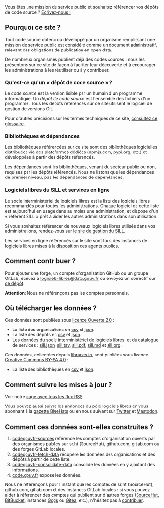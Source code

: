 <div class="fr-highlight">
  <p>Vous êtes une mission de service public et souhaitez référencer vos dépôts de code source ?  <a href="mailto:logiciels-libres@data.gouv.fr">Écrivez-nous !</a>
  </p>
</div>

## Pourquoi ce site ?

Tout code source obtenu ou développé par un organisme remplissant une mission de service public est considéré comme un document administratif, relevant des obligations de publication en open data.

De nombreux organismes publient déjà des codes sources : nous les présentons sur ce site de façon à faciliter leur découverte et à encourager les administrations à les réutiliser ou à y contribuer.

### Qu'est-ce qu'un « dépôt de code source » ?

Le *code source* est la version lisible par un humain d'un programme informatique.  Un *dépôt de code source* est l'ensemble des fichiers d'un programme.  Tous les dépôts référencés sur ce site utilisent le logiciel de gestion de versions Git.

Pour d'autres précisions sur les termes techniques de ce site, [consultez ce glossaire](https://man.sr.ht/~etalab/logiciels-libres/glossary.fr.md).

### Bibliothèques et dépendances

Les bibliothèques référencées sur ce site sont des bibliothèques logicielles distribuées via des plateformes dédiées (npmjs.com, pypi.org, etc.) et développées à partir des dépôts référencés.

Les dépendances sont les bibliothèques, venant du secteur public ou non, requises par les dépôts référencés.  Nous ne listons que les dépendances de premier niveau, pas les dépendances de dépendances.

### Logiciels libres du SILL et services en ligne

Le socle interministériel de logiciels libres est la liste des logiciels libres recommandés pour toutes les administrations.  Chaque logiciel de cette liste est aujourd'hui en usage dans au moins une administration, et dispose d'un « référent SILL » prêt à aider les autres administrations dans son utilisation.

Si vous souhaitez référencer de nouveaux logiciels libres utilisés dans vos administrations, rendez-vous sur [le site de gestion du SILL](https://sill.etalab.gouv.fr).

Les services en ligne référencés sur le site sont tous des instances de logiciels libres mises à la disposition des agents publics.


## Comment contribuer ?

Pour ajouter une forge, un compte d'organisation GitHub ou un groupe GitLab, écrivez à [logiciels-libres@data.gouv.fr](mailto:logiciels-libres@data.gouv.fr) ou envoyez un correctif sur [ce dépôt](https://git.sr.ht/~etalab/codegouvfr-sources/).

**Attention**: Nous ne référençons pas les comptes personnels.

## Où télécharger les données ?

Ces données sont publiées sous [licence Ouverte 2.0](https://spdx.org/licenses/etalab-2.0.html) :

* La liste des organisations en [csv](/data/organizations/csv/all.csv) et [json](/data/organizations/json/all.json).
* La liste des dépôts en [csv](/data/repositories/csv/all.csv) et [json](/data/repositories/json/all.json).
* Les données du socle interministériel de logiciels libres  et du catalogue de services : [sill.json](https://sill.etalab.gouv.fr/api/sill.json), [sill.tsv](/data/sill.tsv), [sill.pdf](/data/sill.pdf), [sill.md](/data/sill.md) et [sill.org](/data/sill.org).

Ces données, collectées depuis [libraries.io](https://libraries.io/terms), sont publiées sous licence [Creative Commons BY-SA 4.0](https://creativecommons.org/licenses/by-sa/4.0/) :

* La liste des bibliothèques en [csv](/data/libraries/csv/all.csv) et [json](/data/libraries/json/all.json).

## Comment suivre les mises à jour ?

Voir notre [page avec tous les flux RSS](/#/feeds).

Vous pouvez aussi suivre les annonces du pôle logiciels libres en vous abonnant à la [gazette BlueHats](https://communs.numerique.gouv.fr/gazette/) ou en nous suivant sur [Twitter](https://twitter.com/codegouvfr) et [Mastodon](https://mastodon.social/@codegouvfr).

## Comment ces données sont-elles construites ?

1. [codegouvfr-sources](https://git.sr.ht/~etalab/codegouvfr-sources) référence les comptes d'organisation ouverts par des organismes publics sur sr.ht (SourceHut), github.com, gitlab.com ou des forges GitLab locales.
2. [codegouvfr-fetch-data](https://git.sr.ht/~etalab/codegouvfr-fetch-data) récupère les données des organisations et des dépôts à partir de cette liste.
3. [codegouvfr-consolidate-data](https://git.sr.ht/~etalab/codegouvfr-consolidate-data) consolide les données en y ajoutant des informations.
4. [code.gouv.fr](https://git.sr.ht/~etalab/code.gouv.fr) expose les données.

Nous ne référençons pour l'instant que les comptes de sr.ht (SourceHut), github.com, gitlab.com et des instances GitLab locales : si vous pouvez aider à référencer des comptes qui publient sur d'autres forges ([SourceHut](https://sourcehut.org/), [BitBucket](https://bitbucket.org), instances [Gogs](https://gogs.io) ou [Gitea](https://gitea.io), etc.), n'hésitez pas à [contribuer](https://git.sr.ht/~etalab/codegouvfr-fetch-data).
